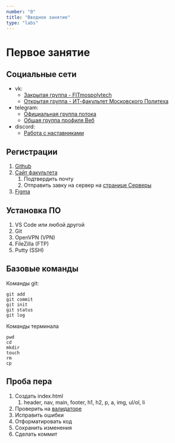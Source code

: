```yaml
---
number: "0"
title: "Вводное занятие"
type: "labs"
---
```


# Первое занятие

## Социальные сети

- vk:
  - [Закрытая группа - FITmospolytech](//vk.com/fitmospolytech.team)
  - [Открытая группа - ИТ-факультет Московского Политеха](//vk.com/fit.mospolytech)
- telegram:
  - [Официальная группа потока](//t.me/+KOo1mwORG5UyYTNi)
  - [Общая группа профиля Веб](//t.me/joinchat/b1k0ZPStUPY0M2Ji)
- discord:
  - [Работа с наставниками](//discord.gg/6vM44ugx)

## Регистрации

1. [Github](//github.com)
1. [Cайт факультета](//fit.mospolytech.ru)
   1. Подтвердить почту
   1. Отправить завку на сервер на [странице Серверы](//fit.mospolytech.ru/systems/servers)
1. [Figma](//figma.com)

## Установка ПО

1. VS Code или любой другой
1. Git
1. OpenVPN (VPN)
1. FileZilla (FTP)
1. Putty (SSH)

## Базовые команды

Команды git:

```
git add
git commit
git init
git status
git log
```

Команды терминала

```
pwd
cd
mkdir
touch
rm
cp
```

## Проба пера

1. Создать index.html
   1. header, nav, main, footer, h1, h2, p, a, img, ul/ol, li
1. Проверить на [валидаторе](https://validator.w3.org/)
1. Исправить ошибки
1. Отформатировать код
1. Сохранить изменения
1. Сделать коммит
